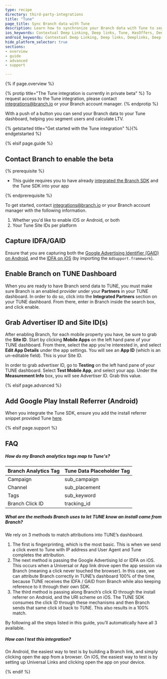 ```yaml
---
type: recipe
directory: third-party-integrations
title: "Tune"
page_title: Sync Branch data with Tune
description: Learn how to synchronize your Branch data with Tune to segment users from Branch installs and calculate LTV.
ios_keywords: Contextual Deep Linking, Deep links, Tune, HasOffers, Deeplinks, Deep Linking, Deeplinking, Deferred Deep Linking, Deferred Deeplinking, Google App Indexing, Google App Invites, Apple Universal Links, Apple Spotlight Search, Facebook App Links, AppLinks, Deepviews, Deep views, Mixpanel, user segmentation, life time value, LTV
android_keywords: Contextual Deep Linking, Deep links, Deeplinks, Deep Linking, Deeplinking, Deferred Deep Linking, Deferred Deeplinking, Google App Indexing, Google App Invites, Apple Universal Links, Apple Spotlight Search, Facebook App Links, AppLinks, Deepviews, Deep views, Mixpanel, user segmentation, life time value, LTV
hide_platform_selector: true
sections:
- overview
- guide
- advanced
- support

---
```


{% if page.overview %}

{% protip title="The Tune integration is currently in private beta" %}
To request access to the Tune integration, please contact [integrations@branch.io](mailto:integrations@branch.io) or your Branch account manager. 
{% endprotip %}

With a push of a button you can send your Branch data to your Tune dashboard, helping you segment users and calculate LTV. 

{% getstarted title="Get started with the Tune integration" %}{% endgetstarted %}

{% elsif page.guide %}

## Contact Branch to enable the beta

{% prerequisite %}

- This guide requires you to have already [integrated the Branch SDK]({{base.url}}/getting-started/sdk-integration-guide) and the Tune SDK into your app

{% endprerequisite %}

To get started, contact integrations@branch.io or your Branch account manager with the following information.

1. Whether you'd like to enable iOS or Android, or both
1. Your Tune Site IDs per platform

## Capture IDFA/GAID

Ensure that you are capturing both the [Google Advertising Identifier (GAID) on Android]({{base.url}}/getting-started/sdk-integration-guide/advanced/android/#use-google-advertising-id), and the [IDFA on iOS]({{base.url}}/getting-started/sdk-integration-guide/advanced/ios/#install-the-sdk-manually) (by importing the `AdSupport.framework`).

## Enable Branch on TUNE Dashboard

When you are ready to have Branch send data to TUNE, you must make sure Branch is an enabled provider under your **Partners** in your TUNE dashboard. In order to do so, click into the **Integrated Partners** section on your TUNE dashboard. From there, enter in Branch inside the search box, and click enable. 

## Grab Advertiser ID and Site ID(s)

After enabling Branch, for each mobile property you have, be sure to grab the **Site ID**. Start by clicking **Mobile Apps** on the left hand pane of your TUNE dashboard. From there, select the app you're interested in, and select **Edit App Details** under the app settings. You will see an **App ID** (which is an un-editable field). This is your Site ID.

In order to grab advertiser ID, go to **Testing** on the left hand pane of your TUNE dashboard. Select **Test Mobile App**, and select your app. Under the **Measurement Info** box, you will see Advertiser ID. Grab this value.

{% elsif page.advanced %}

## Add Google Play Install Referrer (Android)

When you integrate the Tune SDK, ensure you add the install referrer snippet provided Tune [here](https://help.tune.com/marketing-console/how-google-play-install-referrer-works/).

{% elsif page.support %}

## FAQ

##### How do my Branch analytics tags map to Tune's?

Branch Analytics Tag | Tune Data Placeholder Tag
--- | ---
Campaign | sub_campaign
Channel | sub_placement 
Tags | sub_keyword 
Branch Click ID | tracking_id 

##### What are the methods Branch uses to let TUNE know an install came from Branch?

We rely on 3 methods to match attributions into TUNE’s dashboard. 

1. The first is fingerprinting, which is the most basic. This is when we send a click event to Tune with IP address and User Agent and Tune completes the attribution. 
1. The next method is passing the Google Advertising Id or IDFA on iOS. This occurs when a Universal or App link drove open the app session via Branch (meaning a click never touched the browser). In this case, we can attribute Branch correctly in TUNE’s dashboard 100% of the time, because TUNE receives the IDFA / GAID from Branch while also keeping reference to it through their own SDK.
1. The third method is passing along Branch’s click ID through the install referrer on Android, and the URI scheme on iOS. The TUNE SDK consumes the click ID through these mechanisms and then Branch sends that same click id back to TUNE. This also results in a 100% match.

By following all the steps listed in this guide, you’ll automatically have all 3 available. 

##### How can I test this integration?

On Android, the easiest way to test is by building a Branch link, and simply clicking open the app from a browser. On iOS, the easiest way to test is by setting up Universal Links and clicking open the app on your device.

{% endif %}